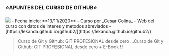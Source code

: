 ###         :star:APUNTES DEL CURSO DE GITHUB:star:
<a href="#">
    <img src="https://drive.google.com/file/d/1eGB-dF7kCfxpXrm62mAyEUyWmuaQC7qF/view?usp=sharing">
</a>
- Fecha inicio: **13/11/2020**
- Curso por _Cesar Colina_
- Web del curso con datos de interes y metodos abreviados
    - [https://lekanda.github.io/github2/](https://lekanda.github.io/github2/)


> Curso de Git y Github: GIT PROFESIONAL desde cero …Curso de Git y Github: GIT PROFESIONAL desde cero + E-Book :exclamation::exclamation:
